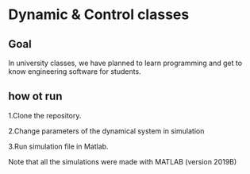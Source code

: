 # Dynamic & Control classes
## Goal
In university classes, we have planned to learn programming and get to know engineering software for students.
## how ot run
1.Clone the repository.

2.Change parameters of the dynamical system in simulation

3.Run simulation file in Matlab.

Note that all the simulations were made with MATLAB (version 2019B)
